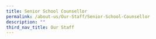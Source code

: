 ```yaml
---
title: Senior School Counsellor
permalink: /about-us/Our-Staff/Senior-School-Counsellor
description: ""
third_nav_title: Our Staff
---
```

